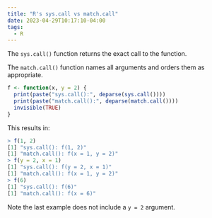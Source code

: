 ```yaml
---
title: "R's sys.call vs match.call"
date: 2023-04-29T10:17:10-04:00
tags:
  - R
---
```


The `sys.call()` function returns the exact call to the function.

The `match.call()` function names all arguments and orders them as appropriate.

```r
f <- function(x, y = 2) {
  print(paste("sys.call():", deparse(sys.call())))
  print(paste("match.call():", deparse(match.call())))
  invisible(TRUE)
}
```

This results in:

```r
> f(1, 2)
[1] "sys.call(): f(1, 2)"
[1] "match.call(): f(x = 1, y = 2)"
> f(y = 2, x = 1)
[1] "sys.call(): f(y = 2, x = 1)"
[1] "match.call(): f(x = 1, y = 2)"
> f(6)
[1] "sys.call(): f(6)"
[1] "match.call(): f(x = 6)"
```

Note the last example does not include a `y = 2` argument.
